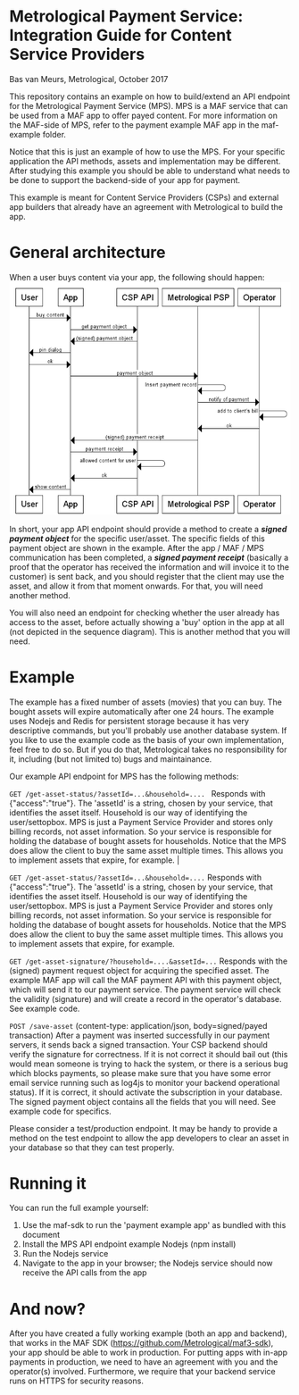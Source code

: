 # Metrological Payment Service: Integration Guide for Content Service Providers
Bas van Meurs, Metrological, October 2017

This repository contains an example on how to build/extend an API endpoint for the Metrological Payment Service (MPS). MPS is a MAF service that can be used from a MAF app to offer payed content. For more information on the MAF-side of MPS, refer to the payment example MAF app in the maf-example folder.

Notice that this is just an example of how to use the MPS. For your specific application the API methods, assets and implementation may be different. After studying this example you should be able to understand what needs to be done to support the backend-side of your app for payment.

This example is meant for Content Service Providers (CSPs) and external app builders that already have an agreement with Metrological to build the app.

# General architecture
When a user buys content via your app, the following should happen:
![!sequence diagram](https://github.com/Metrological/payment-csp-backend-example/raw/master/sequence-diagram.png)

In short, your app API endpoint should provide a method to create a ***signed payment object*** for the specific user/asset. The specific fields of this payment object are shown in the example. After the app / MAF / MPS communication has been completed, a ***signed payment receipt*** (basically a proof that the operator has received the information and will invoice it to the customer) is sent back, and you should register that the client may use the asset, and allow it from that moment onwards. For that, you will need another method.

You will also need an endpoint for checking whether the user already has access to the asset, before actually showing a 'buy' option in the app at all (not depicted in the sequence diagram). This is another method that you will need.

# Example
The example has a fixed number of assets (movies) that you can buy. The bought assets will expire automatically after one 24 hours. The example uses Nodejs and Redis for persistent storage because it has very descriptive commands, but you'll probably use another database system. If you like to use the example code as the basis of your own implementation, feel free to do so. But if you do that, Metrological takes no responsibility for it, including (but not limited to) bugs and maintainance.

Our example API endpoint for MPS has the following methods:

```GET /get-asset-status/?assetId=...&household=.... ```
Responds with {"access":"true"}. The 'assetId' is a string, chosen by your service, that identifies the asset itself. Household is our way of identifying the user/settopbox. MPS is just a Payment Service Provider and stores only billing records, not asset information. So your service is responsible for holding the database of bought assets for households. Notice that the MPS does allow the client to buy the same asset multiple times. This allows you to implement assets that expire, for example. |

```GET /get-asset-status/?assetId=...&household=....```
Responds with {"access":"true"}. The 'assetId' is a string, chosen by your service, that identifies the asset itself. Household is our way of identifying the user/settopbox. MPS is just a Payment Service Provider and stores only billing records, not asset information. So your service is responsible for holding the database of bought assets for households. Notice that the MPS does allow the client to buy the same asset multiple times. This allows you to implement assets that expire, for example.  

```GET /get-asset-signature/?household=....&assetId=...```
Responds with the (signed) payment request object for acquiring the specified asset. The example MAF app will call the MAF payment API with this payment object, which will send it to our payment service. The payment service will check the validity (signature) and will create a record in the operator's database. See example code.

```POST /save-asset```
(content-type: application/json, body=signed/payed transaction)
After a payment was inserted successfully in our payment servers, it sends back a signed transaction. Your CSP backend should verify the signature for correctness. If it is not correct it should bail out (this would mean someone is trying to hack the system, or there is a serious bug which blocks payments, so please make sure that you have some error email service running such as log4js to monitor your backend operational status). If it is correct, it should activate the subscription in your database. The signed payment object contains all the fields that you will need. See example code for specifics.

Please consider a test/production endpoint. It may be handy to provide a method on the test endpoint to allow the app developers to clear an asset in your database so that they can test properly.

# Running it
You can run the full example yourself:
1. Use the maf-sdk to run the 'payment example app' as bundled with this document
2. Install the MPS API endpoint example Nodejs (npm install)
3. Run the Nodejs service
4. Navigate to the app in your browser; the Nodejs service should now receive the API calls from the app

# And now?
After you have created a fully working example (both an app and backend), that works in the MAF SDK (https://github.com/Metrological/maf3-sdk), your app should be able to work in production. For putting apps with in-app payments in production, we need to have an agreement with you and the operator(s) involved. Furthermore, we require that your backend service runs on HTTPS for security reasons.

